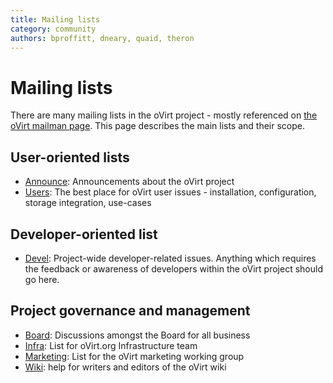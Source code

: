 ```yaml
---
title: Mailing lists
category: community
authors: bproffitt, dneary, quaid, theron
---
```


# Mailing lists

There are many mailing lists in the oVirt project - mostly referenced on [the oVirt mailman page](http://lists.ovirt.org/mailman). This page describes the main lists and their scope.

## User-oriented lists

*   [Announce](http://lists.ovirt.org/mailman/listinfo/announce): Announcements about the oVirt project
*   [Users](http://lists.ovirt.org/mailman/listinfo/users): The best place for oVirt user issues - installation, configuration, storage integration, use-cases

## Developer-oriented list

*   [Devel](http://lists.ovirt.org/mailman/listinfo/devel): Project-wide developer-related issues. Anything which requires the feedback or awareness of developers within the oVirt project should go here.

## Project governance and management

*   [Board](http://lists.ovirt.org/mailman/listinfo/board): Discussions amongst the Board for all business
*   [Infra](http://lists.ovirt.org/mailman/listinfo/infra): List for oVirt.org Infrastructure team
*   [Marketing](http://lists.ovirt.org/mailman/listinfo/marketing): List for the oVirt marketing working group
*   [Wiki](http://lists.ovirt.org/mailman/listinfo/wiki): help for writers and editors of the oVirt wiki

